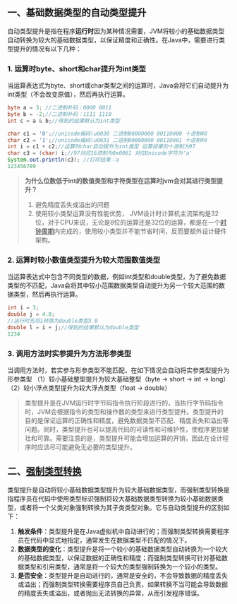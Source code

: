 ## 一、基础数据类型的自动类型提升

自动类型提升是指在程序**运行时**因为某种情况需要，JVM将较小的基础数据类型自动转换为较大的基础数据类型，以保证精度和正确性。在Java中，需要进行类型提升的情况有以下几种：

### 1. 运算时byte、short和char提升为int类型

当运算表达式为byte、short或char类型之间的运算时，Java会将它们自动提升为int类型（不会改变原值），然后再执行运算。

```java
byte a = 3; //二进制补码：0000 0011
byte b = -2;//二进制补码：1111 1110
int c = a & b;//得到的结果默认为int类型

char c1 = '0';//unicode编码\u0030 二进制00000000 00110000 十进制48
char c2 = '1';//unicode编码\u0031 二进制00000000 00110001 十进制49
int i = c1 + c2;//运算时char自动提升为int类型 运算结果的十进制为97
char c3 = (char) i;//97对应16进制为0x0061 对应Unicode字符为'a'
System.out.println(c3); //打印结果：a
123456789
```

> **为什么位数低于int的数值类型和字符类型在运算时jvm会对其进行类型提升？**
>
> 1. 避免精度丢失或溢出的问题
> 2. 使用较小类型运算没有性能优势， JVM设计时计算机主流架构是32位，对于CPU来说，无论是8位的运算还是32位的运算，都是在一个[时钟周期](https://so.csdn.net/so/search?q=时钟周期&spm=1001.2101.3001.7020)内完成的，使用较小类型并不能节省时间，反而要额外设计硬件架构。

### 2. 运算时较小数值类型提升为较大范围数值类型

当运算表达式中包含不同类型的数据，例如int类型和double类型，为了避免数据类型的不匹配，Java会将其中较小范围数据类型自动提升为另一个较大范围的数据类型，然后再执行运算。

```java
int i = 3;
double j = 4.0;
//运行时先将i转换为double类型3.0
double l = i + j;//得到的结果默认为double类型
1234
```

### 3. 调用方法时实参提升为方法形参类型

当调用方法时，若实参与形参类型不能匹配，在如下情况会自动将实参类型提升为形参类型
（1）较小基础整型提升为较大基础整型（byte -> short -> int -> long）
（2）较小浮点类型提升为较大浮点类型（float -> double）

> 类型提升是在JVM运行时字节码指令执行阶段进行的，当执行字节码指令时，JVM会根据指令的类型和操作数的类型来进行类型提升。类型提升的目的是保证运算的正确性和精度，避免数据类型不匹配、精度丢失和溢出等问题。同时，类型提升也可以提高代码的可读性和可维护性，使程序更加健壮和可靠。需要注意的是，类型提升可能会增加运算的开销，因此在设计程序时应该尽可能避免无必要的类型提升。

## 二、[强制类型转换](https://so.csdn.net/so/search?q=强制类型转换&spm=1001.2101.3001.7020)

类型提升是自动将较小基础数据类型提升为较大基础数据类型，而强制类型转换是指程序员在代码中使用类型标识强制将较大基础数据类型转换为较小基础数据类型，或者将一个父类对象强制转换为其子类类型对象。它与自动类型提升的区别如下：

1. **触发条件**：类型提升是在Java虚拟机中自动进行的；而强制类型转换需要程序员在代码中显式地指定，通常发生在数据类型不匹配的情况下。
2. **数据类型的变化**：类型提升是将一个较小的基础数据类型自动转换为一个较大的基础数据类型，以保证数据的正确性和精度；而强制类型转换可针对基础数据类型和引用类型，通常是将一个较大的类型强制转换为一个较小的类型。
3. **是否安全**：类型提升是自动进行的，通常是安全的，不会导致数据的精度丢失或溢出；而强制类型转换需要程序员自己负责，如果转换不当可能会导致数据的精度丢失或溢出，或者抛出无法转换的异常，从而引发程序错误。